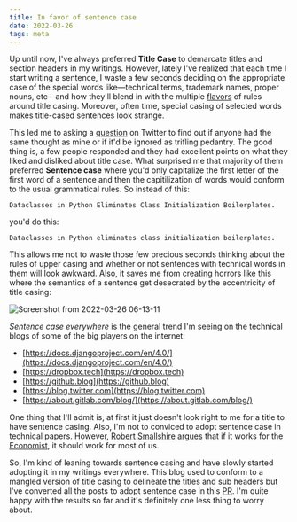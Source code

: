 ```yaml
---
title: In favor of sentence case
date: 2022-03-26
tags: meta
---
```


Up until now, I've always preferred **Title Case** to demarcate titles and section headers in my writings. However, lately I've realized that each time I start writing a sentence, I waste a few seconds deciding on the appropriate case of the special words like—technical terms, trademark names, proper nouns, etc—and how they'll blend in with the multiple [flavors](https://capitalizemytitle.com/) of rules around title casing. Moreover, often time, special casing of selected words makes title-cased sentences look strange.

This led me to asking a [question](https://twitter.com/rednafi/status/1506949630587637762) on Twitter to find out if anyone had the same thought as mine or if it'd be ignored as trifling pedantry. The good thing is, a few people responded and they had excellent points on what they liked and disliked about title case. What surprised me that majority of them preferred **Sentence case** where you'd only capitalize the first letter of the first word of a sentence and then the capitilization of words would conform to the usual grammatical rules. So instead of this:

```
Dataclasses in Python Eliminates Class Initialization Boilerplates.
```

you'd do this:

```
Dataclasses in Python eliminates class initialization boilerplates.
```

This allows me not to waste those few precious seconds thinking about the rules of upper casing and whether or not sentences with technical words in them will look awkward. Also, it saves me from creating horrors like this where the semantics of a sentence get desecrated by the eccentricity of title casing:

![Screenshot from 2022-03-26 06-13-11](https://user-images.githubusercontent.com/30027932/160216618-36a76272-06f8-4e74-bacb-6ca7a80c009b.png)

*Sentence case everywhere* is the general trend I'm seeing on the technical blogs of some of the big players on the internet:

* [https://docs.djangoproject.com/en/4.0/](https://docs.djangoproject.com/en/4.0/)
* [https://dropbox.tech](https://dropbox.tech)
* [https://github.blog](https://github.blog)
* [https://blog.twitter.com](https://blog.twitter.com)
* [https://about.gitlab.com/blog/](https://about.gitlab.com/blog/)

One thing that I'll admit is, at first it just doesn't look right to me for a title to have sentence casing. Also, I'm not to conviced to adopt sentence case in technical papers. However, [Robert Smallshire](https://twitter.com/robsmallshire) [argues](https://twitter.com/robsmallshire/status/1506980088532905998) that if it works for the [Economist](https://www.economist.com/), it should work for most of us.

So, I'm kind of leaning towards sentence casing and have slowly started adopting it in my writings everywhere. This blog used to conform to a mangled version of title casing to delineate the titles and sub headers but I've converted all the posts to adopt sentence case in this [PR](https://github.com/rednafi/reflections/pull/106). I'm quite happy with the results so far and it's definitely one less thing to worry about.
